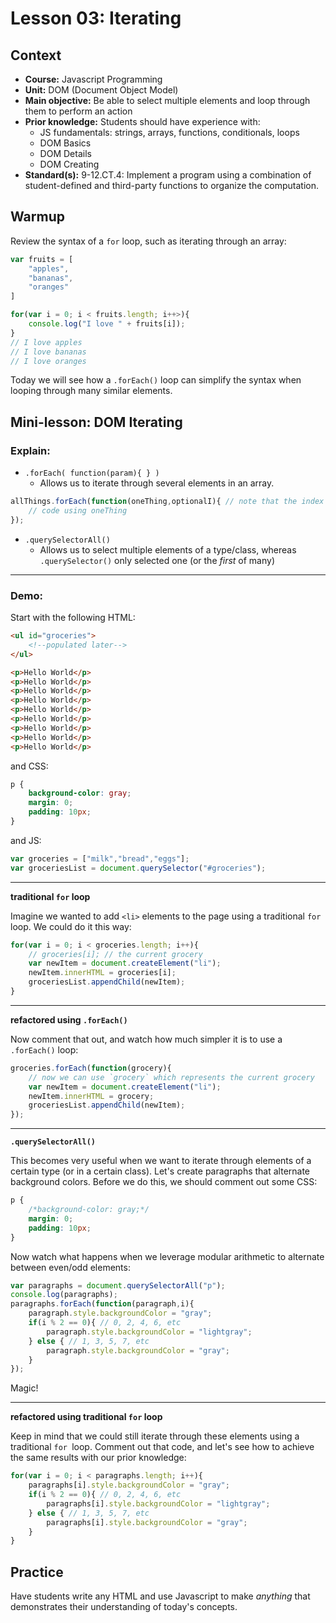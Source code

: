 # Lesson 03: Iterating


## Context
* **Course:** Javascript Programming
* **Unit:** DOM (Document Object Model)
* **Main objective:** Be able to select multiple elements and loop through them to perform an action
* **Prior knowledge:** Students should have experience with:
  * JS fundamentals: strings, arrays, functions, conditionals, loops
  * DOM Basics
  * DOM Details
  * DOM Creating
* **Standard(s):** 9-12.CT.4: Implement a program using a combination of student-defined and third-party functions to organize the computation.


## Warmup

Review the syntax of a `for` loop, such as iterating through an array:

```js
var fruits = [
    "apples",
    "bananas",
    "oranges"
]

for(var i = 0; i < fruits.length; i++>){
    console.log("I love " + fruits[i]);
}
// I love apples
// I love bananas
// I love oranges
```

Today we will see how a `.forEach()` loop can simplify the syntax when looping through many similar elements.

## Mini-lesson: **DOM Iterating**

### Explain:

* `.forEach( function(param){ } )`
  * Allows us to iterate through several elements in an array.
```js
allThings.forEach(function(oneThing,optionalI){ // note that the index is optional
    // code using oneThing
});
```
* `.querySelectorAll()`
  * Allows us to select multiple elements of a type/class, whereas `.querySelector()` only selected one (or the _first_ of many)

---

### Demo:

Start with the following HTML:

```html
<ul id="groceries">
    <!--populated later-->
</ul>

<p>Hello World</p>
<p>Hello World</p>
<p>Hello World</p>
<p>Hello World</p>
<p>Hello World</p>
<p>Hello World</p>
<p>Hello World</p>
<p>Hello World</p>
<p>Hello World</p>
```

and CSS:

```css
p {
    background-color: gray;
    margin: 0;
    padding: 10px;
}
```

and JS:

```js
var groceries = ["milk","bread","eggs"];
var groceriesList = document.querySelector("#groceries");
```
            
---

**traditional `for` loop**

Imagine we wanted to add `<li>` elements to the page using a traditional `for` loop. We could do it this way:

```js
for(var i = 0; i < groceries.length; i++){
    // groceries[i]; // the current grocery
    var newItem = document.createElement("li");
    newItem.innerHTML = groceries[i];
    groceriesList.appendChild(newItem);
}
```

---

**refactored using `.forEach()`**

Now comment that out, and watch how much simpler it is to use a `.forEach()` loop:

```js
groceries.forEach(function(grocery){
    // now we can use `grocery` which represents the current grocery
    var newItem = document.createElement("li");
    newItem.innerHTML = grocery;
    groceriesList.appendChild(newItem);
});
```


---

**`.querySelectorAll()`**

This becomes very useful when we want to iterate through elements of a certain type (or in a certain class). Let's create paragraphs that alternate background colors. Before we do this, we should comment out some CSS:

```css
p {
    /*background-color: gray;*/
    margin: 0;
    padding: 10px;
}
```

Now watch what happens when we leverage modular arithmetic to alternate between even/odd elements:

```js
var paragraphs = document.querySelectorAll("p");
console.log(paragraphs);
paragraphs.forEach(function(paragraph,i){
    paragraph.style.backgroundColor = "gray";
    if(i % 2 == 0){ // 0, 2, 4, 6, etc
        paragraph.style.backgroundColor = "lightgray";
    } else { // 1, 3, 5, 7, etc
        paragraph.style.backgroundColor = "gray";
    }
});
```

Magic! 

---

**refactored using traditional `for` loop**

Keep in mind that we could still iterate through these elements using a traditional `for `loop. Comment out that code, and let's see how to achieve the same results with our prior knowledge:

```js
for(var i = 0; i < paragraphs.length; i++){
    paragraphs[i].style.backgroundColor = "gray";
    if(i % 2 == 0){ // 0, 2, 4, 6, etc
        paragraphs[i].style.backgroundColor = "lightgray";
    } else { // 1, 3, 5, 7, etc
        paragraphs[i].style.backgroundColor = "gray";
    }
}
```


## Practice
Have students write any HTML and use Javascript to make _anything_ that demonstrates their understanding of today's concepts.
